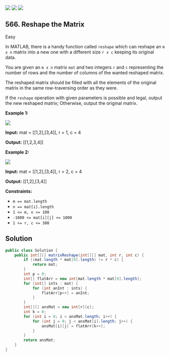 [![](https://img.shields.io/github/stars/javadev/LeetCode-in-Java?label=Stars&style=flat-square)](https://github.com/javadev/LeetCode-in-Java)
[![](https://img.shields.io/github/forks/javadev/LeetCode-in-Java?label=Fork%20me%20on%20GitHub%20&style=flat-square)](https://github.com/javadev/LeetCode-in-Java/fork)
[![](https://img.shields.io/badge/-LeetCode%20in%20Kotlin-blue?style=flat-square)](https://github.com/javadev/LeetCode-in-Kotlin)

## 566\. Reshape the Matrix

Easy

In MATLAB, there is a handy function called `reshape` which can reshape an `m x n` matrix into a new one with a different size `r x c` keeping its original data.

You are given an `m x n` matrix `mat` and two integers `r` and `c` representing the number of rows and the number of columns of the wanted reshaped matrix.

The reshaped matrix should be filled with all the elements of the original matrix in the same row-traversing order as they were.

If the `reshape` operation with given parameters is possible and legal, output the new reshaped matrix; Otherwise, output the original matrix.

**Example 1:**

![](https://assets.leetcode.com/uploads/2021/04/24/reshape1-grid.jpg)

**Input:** mat = \[\[1,2],[3,4]], r = 1, c = 4

**Output:** [[1,2,3,4]]

**Example 2:**

![](https://assets.leetcode.com/uploads/2021/04/24/reshape2-grid.jpg)

**Input:** mat = \[\[1,2],[3,4]], r = 2, c = 4

**Output:** [[1,2],[3,4]]

**Constraints:**

*   `m == mat.length`
*   `n == mat[i].length`
*   `1 <= m, n <= 100`
*   `-1000 <= mat[i][j] <= 1000`
*   `1 <= r, c <= 300`

## Solution

```java
public class Solution {
    public int[][] matrixReshape(int[][] mat, int r, int c) {
        if ((mat.length * mat[0].length) != r * c) {
            return mat;
        }
        int p = 0;
        int[] flatArr = new int[mat.length * mat[0].length];
        for (int[] ints : mat) {
            for (int anInt : ints) {
                flatArr[p++] = anInt;
            }
        }
        int[][] ansMat = new int[r][c];
        int k = 0;
        for (int i = 0; i < ansMat.length; i++) {
            for (int j = 0; j < ansMat[i].length; j++) {
                ansMat[i][j] = flatArr[k++];
            }
        }
        return ansMat;
    }
}
```